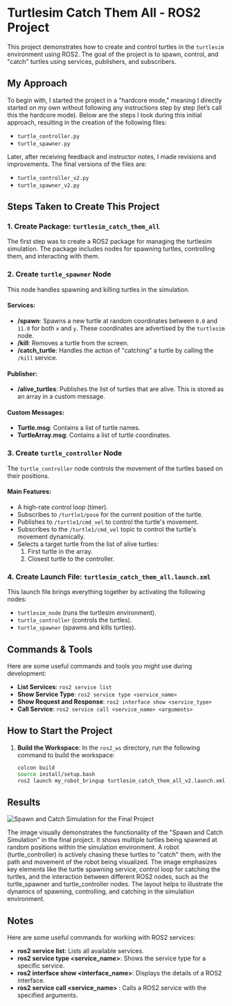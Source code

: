 # Turtlesim Catch Them All - ROS2 Project

This project demonstrates how to create and control turtles in the `turtlesim` environment using ROS2. The goal of the project is to spawn, control, and "catch" turtles using services, publishers, and subscribers.

## My Approach

To begin with, I started the project in a "hardcore mode," meaning I directly started on my own without following any instructions step by step (let’s call this the hardcore mode). Below are the steps I took during this initial approach, resulting in the creation of the following files:
- `turtle_controller.py`
- `turtle_spawner.py`

Later, after receiving feedback and instructor notes, I made revisions and improvements. The final versions of the files are:
- `turtle_controller_v2.py`
- `turtle_spawner_v2.py`

## Steps Taken to Create This Project

### 1. **Create Package: `turtlesim_catch_them_all`**

The first step was to create a ROS2 package for managing the turtlesim simulation. The package includes nodes for spawning turtles, controlling them, and interacting with them.

### 2. **Create `turtle_spawner` Node**
This node handles spawning and killing turtles in the simulation.

#### Services:
- **/spawn**: Spawns a new turtle at random coordinates between `0.0` and `11.0` for both `x` and `y`. These coordinates are advertised by the `turtlesim` node.
- **/kill**: Removes a turtle from the screen.
- **/catch_turtle**: Handles the action of "catching" a turtle by calling the `/kill` service.

#### Publisher:
- **/alive_turtles**: Publishes the list of turtles that are alive. This is stored as an array in a custom message.

#### Custom Messages:
- **Turtle.msg**: Contains a list of turtle names.
- **TurtleArray.msg**: Contains a list of turtle coordinates.

### 3. **Create `turtle_controller` Node**
The `turtle_controller` node controls the movement of the turtles based on their positions.

#### Main Features:
- A high-rate control loop (timer).
- Subscribes to `/turtle1/pose` for the current position of the turtle.
- Publishes to `/turtle1/cmd_vel` to control the turtle's movement.
- Subscribes to the `/turtle1/cmd_vel` topic to control the turtle's movement dynamically.
- Selects a target turtle from the list of alive turtles:
  1. First turtle in the array.
  2. Closest turtle to the controller.

### 4. **Create Launch File: `turtlesim_catch_them_all.launch.xml`**
This launch file brings everything together by activating the following nodes:
- `turtlesim_node` (runs the turtlesim environment).
- `turtle_controller` (controls the turtles).
- `turtle_spawner` (spawns and kills turtles).

## Commands & Tools

Here are some useful commands and tools you might use during development:

- **List Services**: `ros2 service list`
- **Show Service Type**: `ros2 service type <service_name>`
- **Show Request and Response**: `ros2 interface show <service_type>`
- **Call Service**: `ros2 service call <service_name> <arguments>`

## How to Start the Project

1. **Build the Workspace**:
   In the `ros2_ws` directory, run the following command to build the workspace:
   ```bash
   colcon build
   source install/setup.bash
   ros2 launch my_robot_bringup turtlesim_catch_them_all_v2.launch.xml

## Results

![Spawn and Catch Simulation for the Final Project](turtlesim_project.png)

The image visually demonstrates the functionality of the "Spawn and Catch Simulation" in the final project. It shows multiple turtles being spawned at random positions within the simulation environment. A robot (turtle_controller) is actively chasing these turtles to "catch" them, with the path and movement of the robot being visualized. The image emphasizes key elements like the turtle spawning service, control loop for catching the turtles, and the interaction between different ROS2 nodes, such as the turtle_spawner and turtle_controller nodes. The layout helps to illustrate the dynamics of spawning, controlling, and catching in the simulation environment.

## Notes

Here are some useful commands for working with ROS2 services:

- **ros2 service list**: Lists all available services.
- **ros2 service type <service_name>**: Shows the service type for a specific service.
- **ros2 interface show <interface_name>**: Displays the details of a ROS2 interface.
- **ros2 service call <service_name> <arguments>**: Calls a ROS2 service with the specified arguments.
